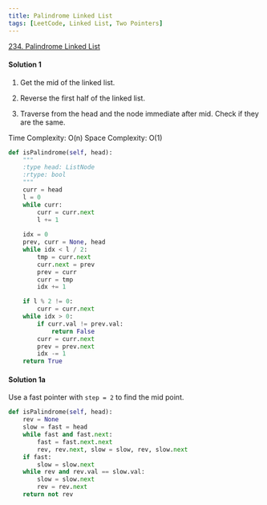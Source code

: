 ```yaml
---
title: Palindrome Linked List
tags: [LeetCode, Linked List, Two Pointers]
---
```


[234. Palindrome Linked List](https://leetcode.com/problems/palindrome-linked-list/)
#### Solution 1
1. Get the mid of the linked list.

1. Reverse the first half of the linked list.

1. Traverse from the head and the node immediate after mid. Check if they are the same.

Time Complexity: O(n)
Space Complexity: O(1)

```python
def isPalindrome(self, head):
    """
    :type head: ListNode
    :rtype: bool
    """
    curr = head
    l = 0
    while curr:
        curr = curr.next
        l += 1
    
    idx = 0
    prev, curr = None, head
    while idx < l / 2:
        tmp = curr.next
        curr.next = prev
        prev = curr
        curr = tmp
        idx += 1

    if l % 2 != 0:
        curr = curr.next
    while idx > 0:
        if curr.val != prev.val:
            return False
        curr = curr.next
        prev = prev.next
        idx -= 1
    return True
```

#### Solution 1a
Use a fast pointer with `step = 2` to find the mid point.
```python
def isPalindrome(self, head):
    rev = None
    slow = fast = head
    while fast and fast.next:
        fast = fast.next.next
        rev, rev.next, slow = slow, rev, slow.next
    if fast:
        slow = slow.next
    while rev and rev.val == slow.val:
        slow = slow.next
        rev = rev.next
    return not rev
```
